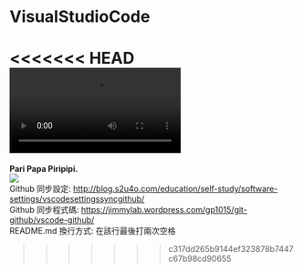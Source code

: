 # VisualStudioCode
<<<<<<< HEAD
<video src='https://www.youtube.com/watch?v=CLUPkcLQm64'/>  
=======
<b>Pari Papa Piripipi.</b>  
![](https://encrypted-tbn0.gstatic.com/images?q=tbn:ANd9GcTppSnD82vV0bzYm5oQOx3KXgA4NlvE7X0osejsPhJvFDyonNzFW1fxkZb636cdWYpT0Wg&usqp=CAU")  
Github 同步設定: http://blog.s2u4o.com/education/self-study/software-settings/vscodesettingssyncgithub/  
Github 同步程式碼: https://jimmylab.wordpress.com/gp1015/git-github/vscode-github/  
README.md 換行方式: 在該行最後打兩次空格  
>>>>>>> c317dd265b9144ef323878b7447c67b98cd90655
